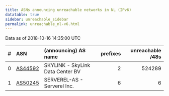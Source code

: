 ```yaml
---
title: ASNs announcing unreachable networks in NL (IPv6)
datatable: true
sidebar: unreachable_sidebar
permalink: unreachable_nl-v6.html
---
```


Data as of 2018-10-16 14:35:00 UTC


<div class="datatable-begin"></div>

|   # | ASN                                    | (announcing) AS name             |   prefixes |   unreachable /48s |
|----:|:---------------------------------------|:---------------------------------|-----------:|-------------------:|
|   0 | [AS44592](unreachable_AS44592-v6.html) | SKYLINK - SkyLink Data Center BV |          2 |             524289 |
|   1 | [AS50245](unreachable_AS50245-v6.html) | SERVEREL-AS - Serverel Inc.      |          6 |                  6 |

<div class="datatable-end"></div>